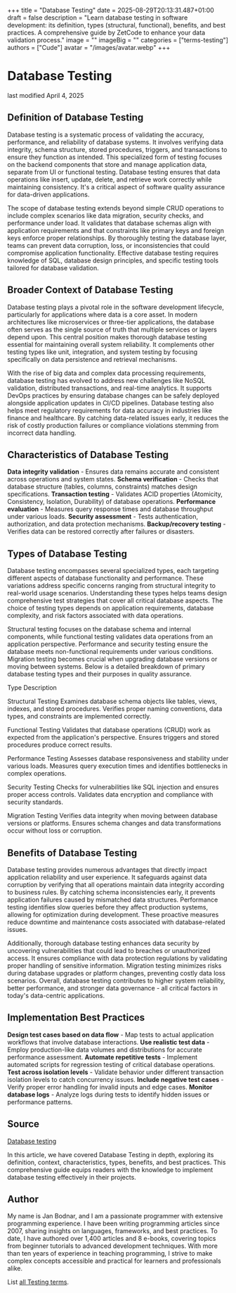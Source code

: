 +++
title = "Database Testing"
date = 2025-08-29T20:13:31.487+01:00
draft = false
description = "Learn database testing in software development: its definition, types (structural, functional), benefits, and best practices. A comprehensive guide by ZetCode to enhance your data validation process."
image = ""
imageBig = ""
categories = ["terms-testing"]
authors = ["Cude"]
avatar = "/images/avatar.webp"
+++

# Database Testing

last modified April 4, 2025

## Definition of Database Testing

Database testing is a systematic process of validating the accuracy, 
performance, and reliability of database systems. It involves verifying 
data integrity, schema structure, stored procedures, triggers, and 
transactions to ensure they function as intended. This specialized form 
of testing focuses on the backend components that store and manage 
application data, separate from UI or functional testing. Database 
testing ensures that data operations like insert, update, delete, and 
retrieve work correctly while maintaining consistency. It's a critical 
aspect of software quality assurance for data-driven applications.

The scope of database testing extends beyond simple CRUD operations to 
include complex scenarios like data migration, security checks, and 
performance under load. It validates that database schemas align with 
application requirements and that constraints like primary keys and 
foreign keys enforce proper relationships. By thoroughly testing the 
database layer, teams can prevent data corruption, loss, or 
inconsistencies that could compromise application functionality. 
Effective database testing requires knowledge of SQL, database design 
principles, and specific testing tools tailored for database validation.

## Broader Context of Database Testing

Database testing plays a pivotal role in the software development 
lifecycle, particularly for applications where data is a core asset. 
In modern architectures like microservices or three-tier applications, 
the database often serves as the single source of truth that multiple 
services or layers depend upon. This central position makes thorough 
database testing essential for maintaining overall system reliability. 
It complements other testing types like unit, integration, and system 
testing by focusing specifically on data persistence and retrieval 
mechanisms.

With the rise of big data and complex data processing requirements, 
database testing has evolved to address new challenges like NoSQL 
validation, distributed transactions, and real-time analytics. It 
supports DevOps practices by ensuring database changes can be safely 
deployed alongside application updates in CI/CD pipelines. Database 
testing also helps meet regulatory requirements for data accuracy in 
industries like finance and healthcare. By catching data-related 
issues early, it reduces the risk of costly production failures or 
compliance violations stemming from incorrect data handling.

## Characteristics of Database Testing

**Data integrity validation** - Ensures data remains 
accurate and consistent across operations and system states.
**Schema verification** - Checks that database structure 
(tables, columns, constraints) matches design specifications.
**Transaction testing** - Validates ACID properties 
(Atomicity, Consistency, Isolation, Durability) of database operations.
**Performance evaluation** - Measures query response 
times and database throughput under various loads.
**Security assessment** - Tests authentication, 
authorization, and data protection mechanisms.
**Backup/recovery testing** - Verifies data can be 
restored correctly after failures or disasters.

## Types of Database Testing

Database testing encompasses several specialized types, each targeting 
different aspects of database functionality and performance. These 
variations address specific concerns ranging from structural integrity 
to real-world usage scenarios. Understanding these types helps teams 
design comprehensive test strategies that cover all critical database 
aspects. The choice of testing types depends on application 
requirements, database complexity, and risk factors associated with 
data operations.

Structural testing focuses on the database schema and internal 
components, while functional testing validates data operations from 
an application perspective. Performance and security testing ensure 
the database meets non-functional requirements under various 
conditions. Migration testing becomes crucial when upgrading database 
versions or moving between systems. Below is a detailed breakdown of 
primary database testing types and their purposes in quality assurance.

Type
Description

Structural Testing
Examines database schema objects like tables, views, indexes, and 
stored procedures. Verifies proper naming conventions, data types, 
and constraints are implemented correctly.

Functional Testing
Validates that database operations (CRUD) work as expected from 
the application's perspective. Ensures triggers and stored procedures 
produce correct results.

Performance Testing
Assesses database responsiveness and stability under various loads. 
Measures query execution times and identifies bottlenecks in complex 
operations.

Security Testing
Checks for vulnerabilities like SQL injection and ensures proper 
access controls. Validates data encryption and compliance with 
security standards.

Migration Testing
Verifies data integrity when moving between database versions or 
platforms. Ensures schema changes and data transformations occur 
without loss or corruption.

## Benefits of Database Testing

Database testing provides numerous advantages that directly impact 
application reliability and user experience. It safeguards against 
data corruption by verifying that all operations maintain data 
integrity according to business rules. By catching schema 
inconsistencies early, it prevents application failures caused by 
mismatched data structures. Performance testing identifies slow 
queries before they affect production systems, allowing for 
optimization during development. These proactive measures reduce 
downtime and maintenance costs associated with database-related 
issues.

Additionally, thorough database testing enhances data security by 
uncovering vulnerabilities that could lead to breaches or 
unauthorized access. It ensures compliance with data protection 
regulations by validating proper handling of sensitive information. 
Migration testing minimizes risks during database upgrades or 
platform changes, preventing costly data loss scenarios. Overall, 
database testing contributes to higher system reliability, better 
performance, and stronger data governance - all critical factors in 
today's data-centric applications.

## Implementation Best Practices

**Design test cases based on data flow** - Map tests to 
actual application workflows that involve database interactions.
**Use realistic test data** - Employ production-like 
data volumes and distributions for accurate performance assessment.
**Automate repetitive tests** - Implement automated 
scripts for regression testing of critical database operations.
**Test across isolation levels** - Validate behavior 
under different transaction isolation levels to catch concurrency 
issues.
**Include negative test cases** - Verify proper error 
handling for invalid inputs and edge cases.
**Monitor database logs** - Analyze logs during tests 
to identify hidden issues or performance patterns.

## Source

[Database testing](https://en.wikipedia.org/wiki/Database_testing)

In this article, we have covered Database Testing in depth, exploring 
its definition, context, characteristics, types, benefits, and best 
practices. This comprehensive guide equips readers with the knowledge 
to implement database testing effectively in their projects.

## Author

My name is Jan Bodnar, and I am a passionate programmer with extensive 
programming experience. I have been writing programming articles since 
2007, sharing insights on languages, frameworks, and best practices. 
To date, I have authored over 1,400 articles and 8 e-books, covering 
topics from beginner tutorials to advanced development techniques. 
With more than ten years of experience in teaching programming, I 
strive to make complex concepts accessible and practical for learners 
and professionals alike.

List [all Testing terms](/all/#terms-test).